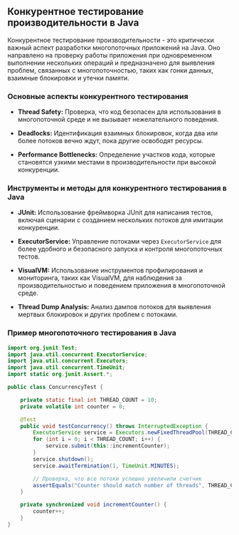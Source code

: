 ## Конкурентное тестирование производительности в Java

Конкурентное тестирование производительности - это критически важный аспект разработки многопоточных приложений на Java. Оно направлено на проверку работы приложения при одновременном выполнении нескольких операций и предназначено для выявления проблем, связанных с многопоточностью, таких как гонки данных, взаимные блокировки и утечки памяти.

### Основные аспекты конкурентного тестирования

- **Thread Safety:** Проверка, что код безопасен для использования в многопоточной среде и не вызывает нежелательного поведения.

- **Deadlocks:** Идентификация взаимных блокировок, когда два или более потоков вечно ждут, пока другие освободят ресурсы.

- **Performance Bottlenecks:** Определение участков кода, которые становятся узкими местами в производительности при высокой конкуренции.

### Инструменты и методы для конкурентного тестирования в Java

- **JUnit:** Использование фреймворка JUnit для написания тестов, включая сценарии с созданием нескольких потоков для имитации конкуренции.

- **ExecutorService:** Управление потоками через `ExecutorService` для более удобного и безопасного запуска и контроля многопоточных тестов.

- **VisualVM:** Использование инструментов профилирования и мониторинга, таких как VisualVM, для наблюдения за производительностью и поведением приложения в многопоточной среде.

- **Thread Dump Analysis:** Анализ дампов потоков для выявления мертвых блокировок и других проблем с потоками.

### Пример многопоточного тестирования в Java

```java
import org.junit.Test;
import java.util.concurrent.ExecutorService;
import java.util.concurrent.Executors;
import java.util.concurrent.TimeUnit;
import static org.junit.Assert.*;

public class ConcurrencyTest {

    private static final int THREAD_COUNT = 10;
    private volatile int counter = 0;

    @Test
    public void testConcurrency() throws InterruptedException {
        ExecutorService service = Executors.newFixedThreadPool(THREAD_COUNT);
        for (int i = 0; i < THREAD_COUNT; i++) {
            service.submit(this::incrementCounter);
        }
        service.shutdown();
        service.awaitTermination(1, TimeUnit.MINUTES);

        // Проверка, что все потоки успешно увеличили счетчик
        assertEquals("Counter should match number of threads", THREAD_COUNT, counter);
    }

    private synchronized void incrementCounter() {
        counter++;
    }
}
```

